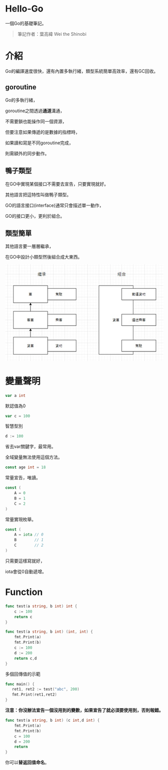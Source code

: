 # Hello-Go

一個Go的基礎筆記。

> 筆記作者：葉高緯 Wei the Shinobi

# 介紹

Go的編譯速度很快，還有內置多執行緒，類型系統簡單高效率，還有GC回收。

## goroutine

Go的多執行緒，

goroutine之間透過**通道**溝通，

不需要鎖也能操作同一個資源，

但要注意如果傳遞的是數據的指標時，

如果讀和寫是不同goroutine完成，

則需額外的同步動作。

## 鴨子類型

在GO中實現某個接口不需要去宣告，只要實現就好。

其他語言把這特性叫做鴨子類型。

GO的語言接口(interface)通常只會描述單一動作，

GO的接口更小，更利於組合。

## 類型簡單

其他語言要一層層繼承，

在GO中設計小類型然後組合成大東西。

<img src="./image/go/go01.png">



# 變量聲明

```go
var a int
```

默認值為0

```go
var c = 100
```

智慧型別

```go
d := 100
```

省去var關鍵字，最常用。

全域變量無法使用這個方法。

```go
const age int = 18
```

常量宣告，唯讀。

```go
const (
    A = 0
    B = 1
    C = 2
)
```

常量實現枚舉。

```go
const (
    A = iota // 0
    B        // 1
    C        // 2
)
```

只需要這樣寫就好，

iota會從0自動遞增。

# Function

```go
func test(a string, b int) int {
    c := 100
    return c
}
```

```go
func test(a string, b int) (int, int) {
	fmt.Print(a)
	fmt.Print(b)
	c := 100
	d := 200
	return c,d
}
```

多個回傳值的示範

```go
func main() {
   ret1, ret2 := test("abc", 200)
   fmt.Print(ret1,ret2)
}
```

**注意：你沒辦法宣告一個沒用到的變數，如果宣告了就必須要使用到，否則報錯。**

```go
func test(a string, b int) (c int,d int) {
	fmt.Print(a)
	fmt.Print(b)
	c = 100
	d = 200
	return
}
```

你可以**替返回值命名**。 

